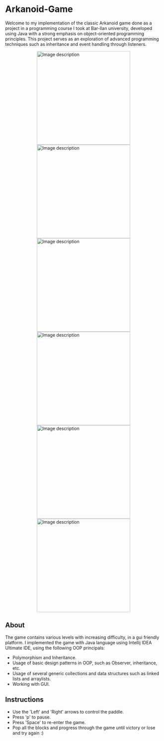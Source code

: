 # Arkanoid-Game
Welcome to my implementation of the classic Arkanoid game done as a project in a programming course I took at Bar-Ilan university, developed using Java with a strong emphasis on object-oriented programming principles. This project serves as an exploration of advanced programming techniques such as inheritance and event handling through listeners.

<img src="https://github.com/tomerp1812/Arkanoid-Game/assets/110912180/0e2a0dd6-29d4-4184-86cc-36b96ea7122b" width="300" style="display: block; margin: auto;" alt="Image description">
<img src="https://github.com/tomerp1812/Arkanoid-Game/assets/110912180/ef44814a-cdda-4757-922a-37fc400cdc7d" width="300" style="display: block; margin: auto;" alt="Image description">
<img src="https://github.com/tomerp1812/Arkanoid-Game/assets/110912180/450be58e-bbe4-4e4b-a405-535816232db6" width="300" style="display: block; margin: auto;" alt="Image description">
<img src="https://github.com/tomerp1812/Arkanoid-Game/assets/110912180/34a3eb69-66de-4c9d-873f-6f0fc005824f" width="300" style="display: block; margin: auto;" alt="Image description">
<img src="https://github.com/tomerp1812/Arkanoid-Game/assets/110912180/8833b984-13cc-4b4f-b1e9-f7dbe7223208" width="300" style="display: block; margin: auto;" alt="Image description">
<img src="https://github.com/tomerp1812/Arkanoid-Game/assets/110912180/dfc72050-4478-4708-acfb-f9b769ce003a" width="300" style="display: block; margin: auto;" alt="Image description">


## About
The game contains various levels with increasing difficulty, in a gui friendly platform. I implemented the game with Java language using Intellij IDEA Ultimate IDE,
using the following OOP principals:

- Polymorphism and Inheritance.
- Usage of basic design patterns in OOP, such as Observer, inheritance, etc.
- Usage of several generic collections and data structures such as linked lists and arraylists.
- Working with GUI.

## Instructions
- Use the 'Left' and 'Right' arrows to control the paddle.
- Press 'p' to pause.
- Press 'Space' to re-enter the game.
- Pop all the blocks and progress through the game until victory or lose and try again :)
